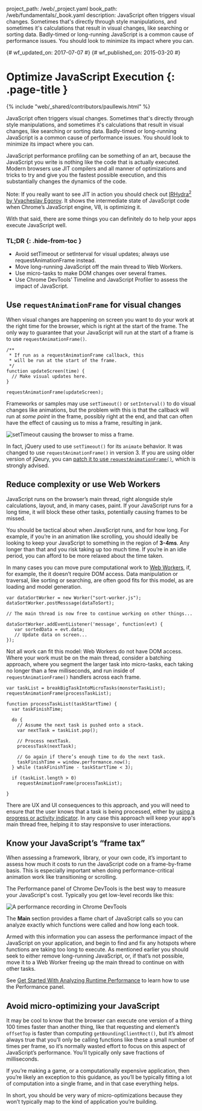 project_path: /web/_project.yaml
book_path: /web/fundamentals/_book.yaml
description: JavaScript often triggers visual changes. Sometimes that's directly through style manipulations, and sometimes it's calculations that result in visual changes, like searching or sorting data. Badly-timed or long-running JavaScript is a common cause of performance issues. You should look to minimize its impact where you can.

{# wf_updated_on: 2017-07-07 #}
{# wf_published_on: 2015-03-20 #}

# Optimize JavaScript Execution {: .page-title }

{% include "web/_shared/contributors/paullewis.html" %}

JavaScript often triggers visual changes. Sometimes that's directly
through style manipulations, and sometimes it's calculations that
result in visual changes, like searching or sorting data. Badly-timed
or long-running JavaScript is a common cause of performance issues.
You should look to minimize its impact where you can.

JavaScript performance profiling can be something of an art, because the JavaScript you write is 
nothing like the code that is actually executed. Modern browsers use JIT compilers and all manner 
of optimizations and tricks to try and give you the fastest possible execution, and this 
substantially changes the dynamics of the code.

Note: If you really want to see JIT in action you should check out 
<a href='http://mrale.ph/irhydra/2/'>IRHydra<sup>2</sup> by Vyacheslav Egorov</a>. 
It shows the intermediate state of JavaScript code when Chrome’s JavaScript engine, V8, is 
optimizing it.

With that said, there are some things you can definitely do to help your apps execute 
JavaScript well.

### TL;DR {: .hide-from-toc }

* Avoid setTimeout or setInterval for visual updates; always use requestAnimationFrame instead.
* Move long-running JavaScript off the main thread to Web Workers.
* Use micro-tasks to make DOM changes over several frames.
* Use Chrome DevTools’ Timeline and JavaScript Profiler to assess the impact of JavaScript.

## Use `requestAnimationFrame` for visual changes

When visual changes are happening on screen you want to do your work at the right time for the 
browser, which is right at the start of the frame. The only way to guarantee that your JavaScript 
will run at the start of a frame is to use `requestAnimationFrame()`.


    /**
     * If run as a requestAnimationFrame callback, this
     * will be run at the start of the frame.
     */
    function updateScreen(time) {
      // Make visual updates here.
    }

    requestAnimationFrame(updateScreen);


Frameworks or samples may use `setTimeout()` or `setInterval()` to do visual changes like animations, 
but the problem with this is that the callback will run at _some point_ in the frame, possibly right
 at the end, and that can often have the effect of causing us to miss a frame, resulting in jank.

<img src="images/optimize-javascript-execution/settimeout.jpg" alt="setTimeout causing the browser to miss a frame.">

In fact, jQuery used to use `setTimeout()` for its `animate` behavior. It was changed to use 
`requestAnimationFrame()` in version 3.
If you are using older version of jQeury, you can 
[patch it to use `requestAnimationFrame()`](https://github.com/gnarf/jquery-requestAnimationFrame), 
which is strongly advised.


## Reduce complexity or use Web Workers

JavaScript runs on the browser’s main thread, right alongside style calculations, layout, and, in 
many cases, paint. If your JavaScript runs for a long time, it will block these other tasks, 
potentially causing frames to be missed.

You should be tactical about when JavaScript runs, and for how long. For example, if you’re in an 
animation like scrolling, you should ideally be looking to keep your JavaScript to something in the 
region of **3-4ms**. Any longer than that and you risk taking up too much time. If you’re in an idle
 period, you can afford to be more relaxed about the time taken.

In many cases you can move pure computational work to 
[Web Workers](https://developer.mozilla.org/en-US/docs/Web/API/Web_Workers_API/basic_usage), 
if, for example, the it doesn’t require DOM access. Data manipulation or traversal, 
like sorting or searching, are often good fits for this model, as are loading and model generation.


    var dataSortWorker = new Worker("sort-worker.js");
    dataSortWorker.postMesssage(dataToSort);

    // The main thread is now free to continue working on other things...

    dataSortWorker.addEventListener('message', function(evt) {
       var sortedData = evt.data;
       // Update data on screen...
    });



Not all work can fit this model: Web Workers do not have DOM access. Where your work must be on the 
main thread, consider a batching approach, where you segment the larger task into micro-tasks, each 
taking no longer than a few milliseconds, and run inside of `requestAnimationFrame()` handlers across 
each frame.


    var taskList = breakBigTaskIntoMicroTasks(monsterTaskList);
    requestAnimationFrame(processTaskList);

    function processTaskList(taskStartTime) {
      var taskFinishTime;

      do {
        // Assume the next task is pushed onto a stack.
        var nextTask = taskList.pop();

        // Process nextTask.
        processTask(nextTask);

        // Go again if there’s enough time to do the next task.
        taskFinishTime = window.performance.now();
      } while (taskFinishTime - taskStartTime < 3);

      if (taskList.length > 0)
        requestAnimationFrame(processTaskList);

    }


There are UX and UI consequences to this approach, and you will need to ensure that the user knows 
that a task is being processed, either by [using a progress or activity indicator](https://www.google.com/design/spec/components/progress-activity.html). 
In any case this approach will keep your app's main thread free, helping it to stay responsive to 
user interactions.

## Know your JavaScript’s “frame tax”

When assessing a framework, library, or your own code, it’s important to assess
how much it costs to run the JavaScript code on a frame-by-frame basis. This is
especially important when doing performance-critical animation work like
transitioning or scrolling.

The Performance panel of Chrome DevTools is the best way to measure your
JavaScript's cost. Typically you get low-level records like this:

<img src="images/optimize-javascript-execution/low-js-detail.png"
     alt="A performance recording in Chrome DevTools">

The **Main** section provides a flame chart of JavaScript calls so you
can analyze exactly which functions were called and how long each took.

Armed with this information you can assess the performance impact of the
JavaScript on your application, and begin to find and fix any hotspots where
functions are taking too long to execute. As mentioned earlier you should seek
to either remove long-running JavaScript, or, if that’s not possible, move it
to a Web Worker freeing up the main thread to continue on with other tasks.

See [Get Started With Analyzing Runtime Performance][GS] to learn how to use
the Performance panel.

[GS]: /web/tools/chrome-devtools/evaluate-performance/

## Avoid micro-optimizing your JavaScript

It may be cool to know that the browser can execute one version of a thing 100 times faster than 
another thing, like that requesting and element’s `offsetTop` is faster than computing 
`getBoundingClientRect()`, but it’s almost always true that you’ll only be calling functions like 
these a small number of times per frame, so it’s normally wasted effort to focus on this aspect of 
JavaScript’s performance. You'll typically only save fractions of milliseconds.

If you’re making a game, or a computationally expensive application, then you’re likely an exception
 to this guidance, as you’ll be typically fitting a lot of computation into a single frame, and in 
that case everything helps.

In short, you should be very wary of micro-optimizations because they won’t typically map to the 
kind of application you’re building.

